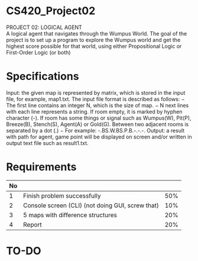 # CS420_Project02
PROJECT 02: LOGICAL AGENT  
A logical agent that navigates through the  Wumpus World. The goal of the project is to set up a program to explore the Wumpus world and get the highest score possible 
for that world, using either Propositional Logic or First-Order Logic (or both)

# Specifications
Input: the given map is represented by matrix, which is stored in the input file, for example, map1.txt. 
The input file format is described as follows:
− The first line contains an integer N, which is the size of map.
− N next lines with each line represents a string. If room empty, it is marked by hyphen character 
(-). If room has some things or signal such as Wumpus(W), Pit(P), Breeze(B), Stench(S), 
Agent(A) or Gold(G). Between two adjacent rooms is separated by a dot (.)
− For example: -.BS.W.BS.P.B.-.-.-.
Output: a result with path for agent, game point will be displayed on screen and/or written in output 
text file such as result1.txt.

# Requirements
| No |                                                  |     |
|----|--------------------------------------------------|-----|
| 1  | Finish problem successfully                      | 50% |
| 2  | Console screen (CLI) (not doing GUI, screw that) | 10% |
| 3  | 5 maps with difference structures                | 20% |
| 4  | Report                                           | 20% |

# TO-DO
